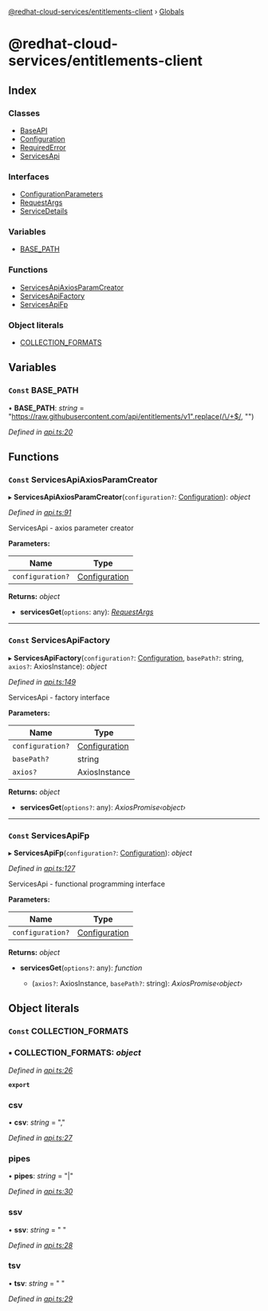 [@redhat-cloud-services/entitlements-client](README.md) › [Globals](globals.md)

# @redhat-cloud-services/entitlements-client

## Index

### Classes

* [BaseAPI](classes/baseapi.md)
* [Configuration](classes/configuration.md)
* [RequiredError](classes/requirederror.md)
* [ServicesApi](classes/servicesapi.md)

### Interfaces

* [ConfigurationParameters](interfaces/configurationparameters.md)
* [RequestArgs](interfaces/requestargs.md)
* [ServiceDetails](interfaces/servicedetails.md)

### Variables

* [BASE_PATH](globals.md#const-base_path)

### Functions

* [ServicesApiAxiosParamCreator](globals.md#const-servicesapiaxiosparamcreator)
* [ServicesApiFactory](globals.md#const-servicesapifactory)
* [ServicesApiFp](globals.md#const-servicesapifp)

### Object literals

* [COLLECTION_FORMATS](globals.md#const-collection_formats)

## Variables

### `Const` BASE_PATH

• **BASE_PATH**: *string* =  "https://raw.githubusercontent.com/api/entitlements/v1".replace(/\/+$/, "")

*Defined in [api.ts:20](https://github.com/RedHatInsights/javascript-clients/blob/master/packages/entitlements/api.ts#L20)*

## Functions

### `Const` ServicesApiAxiosParamCreator

▸ **ServicesApiAxiosParamCreator**(`configuration?`: [Configuration](classes/configuration.md)): *object*

*Defined in [api.ts:91](https://github.com/RedHatInsights/javascript-clients/blob/master/packages/entitlements/api.ts#L91)*

ServicesApi - axios parameter creator

**Parameters:**

Name | Type |
------ | ------ |
`configuration?` | [Configuration](classes/configuration.md) |

**Returns:** *object*

* **servicesGet**(`options`: any): *[RequestArgs](interfaces/requestargs.md)*

___

### `Const` ServicesApiFactory

▸ **ServicesApiFactory**(`configuration?`: [Configuration](classes/configuration.md), `basePath?`: string, `axios?`: AxiosInstance): *object*

*Defined in [api.ts:149](https://github.com/RedHatInsights/javascript-clients/blob/master/packages/entitlements/api.ts#L149)*

ServicesApi - factory interface

**Parameters:**

Name | Type |
------ | ------ |
`configuration?` | [Configuration](classes/configuration.md) |
`basePath?` | string |
`axios?` | AxiosInstance |

**Returns:** *object*

* **servicesGet**(`options?`: any): *AxiosPromise‹object›*

___

### `Const` ServicesApiFp

▸ **ServicesApiFp**(`configuration?`: [Configuration](classes/configuration.md)): *object*

*Defined in [api.ts:127](https://github.com/RedHatInsights/javascript-clients/blob/master/packages/entitlements/api.ts#L127)*

ServicesApi - functional programming interface

**Parameters:**

Name | Type |
------ | ------ |
`configuration?` | [Configuration](classes/configuration.md) |

**Returns:** *object*

* **servicesGet**(`options?`: any): *function*

  * (`axios?`: AxiosInstance, `basePath?`: string): *AxiosPromise‹object›*

## Object literals

### `Const` COLLECTION_FORMATS

### ▪ **COLLECTION_FORMATS**: *object*

*Defined in [api.ts:26](https://github.com/RedHatInsights/javascript-clients/blob/master/packages/entitlements/api.ts#L26)*

**`export`** 

###  csv

• **csv**: *string* = ","

*Defined in [api.ts:27](https://github.com/RedHatInsights/javascript-clients/blob/master/packages/entitlements/api.ts#L27)*

###  pipes

• **pipes**: *string* = "|"

*Defined in [api.ts:30](https://github.com/RedHatInsights/javascript-clients/blob/master/packages/entitlements/api.ts#L30)*

###  ssv

• **ssv**: *string* = " "

*Defined in [api.ts:28](https://github.com/RedHatInsights/javascript-clients/blob/master/packages/entitlements/api.ts#L28)*

###  tsv

• **tsv**: *string* = "	"

*Defined in [api.ts:29](https://github.com/RedHatInsights/javascript-clients/blob/master/packages/entitlements/api.ts#L29)*
